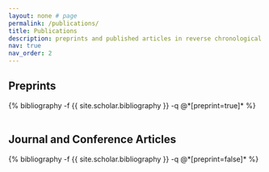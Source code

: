 ```yaml
---
layout: none # page
permalink: /publications/
title: Publications
description: preprints and published articles in reverse chronological order
nav: true
nav_order: 2
---
```


<!-- _pages/publications.md -->

<h2 class="post-title"> Preprints </h2>
<div class="publications">
            {% bibliography -f {{ site.scholar.bibliography }} -q @*[preprint=true]* %}
          </div>

<br>
<h2 class="post-title"> Journal and Conference Articles </h2>
<div class="publications">
            {% bibliography -f {{ site.scholar.bibliography }} -q @*[preprint=false]* %}
</div>

